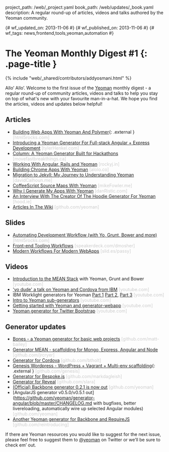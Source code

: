 project_path: /web/_project.yaml
book_path: /web/updates/_book.yaml
description: A regular round-up of articles, videos and talks authored by the Yeoman community.

{# wf_updated_on: 2013-11-06 #}
{# wf_published_on: 2013-11-06 #}
{# wf_tags: news,frontend,tools,yeoman,automation #}

# The Yeoman Monthly Digest #1 {: .page-title }

{% include "web/_shared/contributors/addyosmani.html" %}


<style>.external-domain{color:#ccc;}</style>

Allo’ Allo’. Welcome to the first issue of the [Yeoman](http://yeoman.io) monthly digest - a regular round-up of community articles, videos and talks to help you stay on top of what's new with your favourite man-in-a-hat.  We hope you find the articles, videos and updates below helpful!

## Articles

* [Building Web Apps With Yeoman And Polymer](http://www.html5rocks.com/en/tutorials/webcomponents/yeoman/){: .external } <span class="external-domain">[html5rocks.com]</span>
* [Introducing a Yeoman Generator For Full-stack Angular + Express Development](http://tylerhenkel.com/introducing-yeoman-angularjs-express-full-stack-generator/) <span class="external-domain">[tylerHenkel.com]</span>
* [Column: A Yeoman Generator Built for Hackathons](http://movefastbreakthings.ca/column-a-yeoman-generator-built-for-hackathons/) <span class="external-domain">[movefastbreakthings.ca]</span>
* [Working With Angular, Rails and Yeoman](http://rockyj.in/2013/10/24/angular_rails.html) <span class="external-domain">[rockyj.in]</span>
* [Building Chrome Apps With Yeoman](http://www.alolo.co/blog/2013/10/30/building-a-chrome-extension-with-yeoman) <span class="external-domain">[alolo.co]</span>
* [Migration to Jekyll: My Journey to Understanding Yeoman](http://davidcalhoun.me/2013/10/30/migration-to-jekyll-my-journey-to-understanding-yeoman/) <span class="external-domain">[davidCalhoun.me]</span>
* [CoffeeScript Source Maps With Yeoman](http://mikefowler.me/2013/10/28/coffeescript-source-maps-with-yeoman/) <span class="external-domain">[mikeFowler.me]</span>
* [Why I Generate My Apps With Yeoman](http://danristic.com/javascript/tooling/2013/10/08/why-i-generate-all-my-apps-with-yeoman.html) <span class="external-domain">[danRistic.com]</span>
* [An Interview With The Creator Of The Hoodie Generator For Yeoman](http://blog.hood.ie/2013/10/a-hoodie-for-you-interviews-with-hoodie-users-2-robert-katzki-and-the-yeoman-generator/) <span class="external-domain">[hood.ie]</span>
* [Articles In The Wiki](https://github.com/yeoman/yeoman/wiki/Articles) <span class="external-domain">[github.com/yeoman]</span>

## Slides

* [Automating Development Workflow (with Yo, Grunt, Bower and more)](http://updates.html5rocks.com/2013/11/The-Landscape-Of-Front-end-Development-Automation-Slides) <span class="external-domain">[html5rocks.com]</span>
* [Front-end Tooling Workflows](https://speakerdeck.com/dmosher/frontend-workflows-and-tooling) <span class="external-domain">[speakerdeck.com/dmosher]</span>
* [Modern Workflows For Modern WebApps](http://slid.es/passy/yeoman/fullscreen) <span class="external-domain">[slid.es/passy]</span>

## Videos

* [Introduction to the MEAN Stack](https://www.youtube.com/watch?v=1Sy3vWJ1N2U) with Yeoman, Grunt and Bower <span class="external-domain">[youtube.com]</span>
* ['yo dude' a talk on Yeoman and Cordova from IBM](https://www.youtube.com/watch?v=RPMIz0id7eE) <span class="external-domain">[youtube.com]</span>
* IBM Worklight generators for Yeoman [Part 1](https://www.youtube.com/watch?v=x9I9dKC2BGU) [Part 2](https://www.youtube.com/watch?v=hRXmcnukIz8), [Part 3](https://www.youtube.com/watch?v=-qmB69gefIc) <span class="external-domain">[youtube.com]</span>
* [Intro to Yeoman sub-generators](https://www.youtube.com/watch?v=rYwJ5-esSYE) <span class="external-domain">[youtube.com]</span>
* [Getting started with Yeoman and generator-webapp](https://www.youtube.com/watch?v=zBt2g9ekiug) <span class="external-domain">[youtube.com]</span>
* [Yeoman generator for Twitter Bootstrap](https://www.youtube.com/watch?v=RO8TdD5EuNs) <span class="external-domain">[youtube.com]</span>

## Generator updates

* [Bones - a Yeoman generator for basic web projects](https://github.com/matt-bailey/generator-bones) <span class="external-domain">[github.com/matt-bailey]</span>
* [Generator MEAN - scaffolding for Mongo, Express, Angular and Node](https://github.com/jrcryer/generator-mean) <span class="external-domain">[github.com/jrcryer]</span>
* [Generator for Cordova](https://github.com/btholt/generator-cordova) <span class="external-domain">[github.com/btholt]</span>
* [Genesis Wordpress - WordPress + Vagrant + Multi-env scaffolding](https://github.com/genesis/wordpress/){: .external } <span class="external-domain">[github.com/genesis]</span>
* [Generator for Bespoke.js](https://github.com/markdalgleish/generator-bespoke) <span class="external-domain">[github.com/markdagleish]</span>
* [Generator for Reveal](https://github.com/slara/generator-reveal) <span class="external-domain">[github.com/slara]</span>
* [(Official) Backbone generator 0.2.1 is now out](https://github.com/yeoman/generator-backbone/releases/tag/v0.2.1) <span class="external-domain">[github.com/yeoman]</span>
* [AngularJS generator v0.5.0/v0.5.1 out](https://github.com/yeoman/generator-angular/blob/master/CHANGELOG.md with bugfixes, better livereloading, automatically wire up selected Angular modules) <span class="external-domain">[github.com/yeoman]</span>
* [Another Yeoman generator for Backbone and RequireJS](https://github.com/reintroducing/generator-bbr) <span class="external-domain">[github.com/reintroducing]</span>

If there are Yeoman resources you would like to suggest for the next issue, please feel free to suggest them to [@yeoman](http://twitter.com/yeoman) on Twitter or we’ll be sure to check em’ out.
